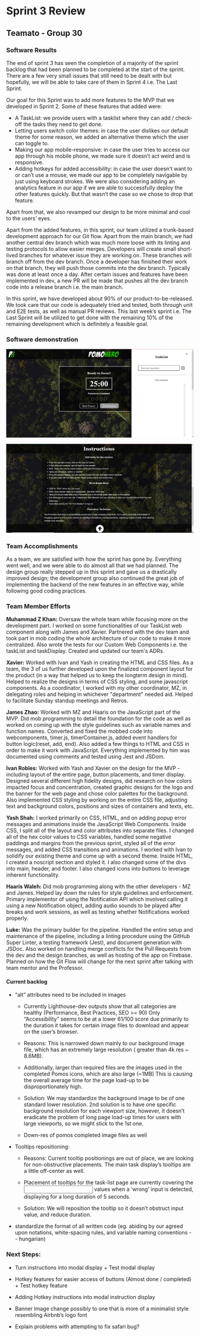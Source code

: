 # Sprint 3 Review

## Teamato - Group 30

### Software Results
The end of sprint 3 has seen the completion of a majority of the sprint backlog that had been planned to be completed at the start of the sprint. There are a few very small issues that still need to be dealt with but hopefully, we will be able to take care of them in Sprint 4 i.e. The Last Sprint.

Our goal for this Sprint was to add more features to the MVP that we developed in Sprint 2. Some of these features that added were: 
* A TaskList: we provide users with a tasklist where they can add / check-off the tasks they need to get done. 
* Letting users switch color themes: in case the user dislikes our default theme for some reason, we added an alternative theme which the user can toggle to.
* Making our app mobile-responsive: in case the user tries to access our app through his mobile phone, we made sure it doesn’t act weird and is responsive.
* Adding hotkeys for added accessibility: in case the user doesn't want to or can’t use a mouse, we made our app to be completely navigable by just using keyboard strokes. 
We were also considering adding an analytics feature in our app if we are able to successfully deploy the other features quickly. But that wasn’t the case so we chose to drop that feature.

Apart from that, we also revamped our design to be more minimal and cool to the users’ eyes.

Apart from the added features, in this sprint, our team utilized a trunk-based development approach for our Git flow. Apart from the main branch, we had another central dev branch which was much more loose with its linting and testing protocols to allow easier merges. Developers will create small short-lived branches for whatever issue they are working on. These branches will branch off from the dev branch. Once a developer has finished their work on that branch, they will push those commits into the dev branch. Typically was done at least once a day. After certain issues and features have been implemented in dev, a new PR will be made that pushes all the dev branch code into a release branch i.e. the main branch.

In this sprint, we have developed about 90% of our product-to-be-released. We took care that our code is adequately tried and tested, both through unit and E2E tests, as well as manual PR reviews. This last week’s sprint i.e. The Last Sprint will be utilized to get done with the remaining 10% of the remaining development which is definitely a feasible goal.

### Software demonstration

![Software first screen](../misc/img/sprint3first.png)

![Software second screen](../misc/img/sprint3second.png)

### Team Accomplishments
As a team, we are satisfied with how the sprint has gone by. Everything went well, and we were able to do almost all that we had planned. The design group really stepped up in this sprint and gave us a drastically improved design; the development group also continued the great job of implementing the backend of the new features in an effective way, while following good coding practices.

### Team Member Efforts

**Muhammad Z Khan:** Oversaw the whole team while focusing more on the development part. I worked on some functionalities of our TaskList web component along with James and Xavier. Partnered with the dev team and took part in mob coding the whole architecture of our code to make it more centralized. Also wrote the tests for our Custom Web Components i.e. the taskList and taskDisplay. Created and updated our team's ADRs.

**Xavier:** Worked with Ivan and Yash in creating the HTML and CSS files. As a team, the 3 of us further developed upon the finalized component layout for the product (in a way that helped us to keep the longterm design in mind). Helped to realize the designs in terms of CSS styling, and some javascript components. As a coordinator, I worked with my other coordinator, MZ, in delegating roles and helping in whichever "department" needed aid. Helped to facilitate Sunday standup meetings and Retros.

**James Zhao:**  Worked with MZ and Haaris on the JavaScript part of the MVP. Did mob programming to detail the foundation for the code as well as worked on coming up with the style guidelines such as variable names and function names. Converted and fixed the mobbed code into webcomponents, timer.js, timerContainer.js, added event handlers for button logic(reset, add, end). Also added a few things to HTML and CSS in order to make it work with JavaScript. Everything implemented by him was documented using comments and tested using Jest and JSDom.

**Ivan Robles:** Worked with Yash and Xavier on the design for the MVP - including layout of the entire page, button placements, and timer display. Designed several different high fidelity designs, did research on how colors impacted focus and concentration, created graphic designs for the logo and the banner for the web page and chose color palettes for the background. Also implemented CSS styling by working on the entire CSS file, adjusting text and background colors, positions and sizes of containers and texts, etc.

**Yash Shah:** I worked primarily on CSS, HTML, and on adding popup error messages and animations inside the JavaScript Web Components. Inside CSS, I split all of the layout and color attributes into separate files. I changed all of the hex color values to CSS variables, handled some negative paddings and margins from the previous sprint, styled all of the error messages, and added CSS transitions and animations. I worked with Ivan to solidify our existing theme and come up with a second theme. Inside HTML, I created a noscript section and styled it. I also changed some of the divs into main, header, and footer. I also changed icons into buttons to leverage inherent functionality.

**Haaris Waleh:** Did mob programming along with the other developers - MZ and James. Helped lay down the rules for style guidelines and enforcement. Primary implementor of using the Notification API which involved calling it using a new Notification object, adding audio sounds to be played after breaks and work sessions, as well as testing whether Notifications worked properly.

**Luke:** Was the primary builder for the pipeline. Handled the entire setup and maintenance of the pipeline, including a linting procedure using the GitHub Super Linter, a testing framework (Jest), and document generation with JSDoc. Also worked on handling merge conflicts for the Pull Requests from the dev and the design branches, as well as hosting of the app on Firebase. Planned on how the Git Flow will change for the next sprint after talking with team mentor and the Professor.

#### Current backlog 

- “alt” attributes need to be included in images <img>

  - Currently Lighthouse-dev outputs show that all categories are healthy (Performance, Best Practices, SEO  >= 90) Only “Accessibility” seems to be at a lower 61/100 score due primarily to the duration it takes for certain image files to download and appear on the user’s browser. 

  - Reasons: This is narrowed down mainly to our background image file, which has an extremely large resolution ( greater than 4k res ~ 8.6MB). 
  - Additionally, larger than required files are the images used in the completed Pomos icons, which are also large (~1MB) This is causing the overall average time for the page load-up to be disproportionately high. 

  - Solution: We may standardize the background image to be of one standard lower resolution. 2nd solution is to have one specific background resolution for each viewport size, however, it doesn’t eradicate the problem of long page load-up times for users with large viewports, so we might stick to the 1st one. 
  - Down-res of pomos completed image files as well

- Tooltips repositioning:
  - Reasons: Current tooltip positionings are out of place, we are looking for non-obstructive placements. The main task display’s tooltips are a little off-center as well. 

  - Placement of tooltips for the task-list page are currently covering the <input> values when a ‘wrong’ input is detected, displaying for a long duration of 5 seconds. 

  - Solution:
    We will reposition the tooltip so it doesn’t obstruct input value, and reduce duration.
    
- standardize the format of all written code (eg. abiding by our agreed upon notations, white-spacing rules, and variable naming conventions -- hungarian)

 
### Next Steps: 

- Turn instructions into modal display + Test modal display

- Hotkey features for easier access of buttons (Almost done / completed) + Test hotkey feature

- Adding Hotkey instructions into modal instruction display 

- Banner Image change possibly to one that is more of a minimalist style resembling Airbnb’s logo font

- Explain problems with attempting to fix safari bug?

